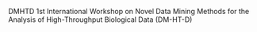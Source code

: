 DMHTD
1st International Workshop on Novel Data Mining Methods for the Analysis of High-Throughput Biological Data (DM-HT-D)
